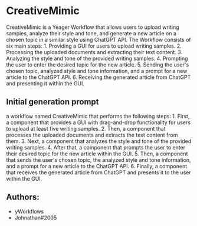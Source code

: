 
# CreativeMimic

CreativeMimic is a Yeager Workflow that allows users to upload writing samples, analyze their style and tone, and generate a new article on a chosen topic in a similar style using ChatGPT API. The Workflow consists of six main steps: 1. Providing a GUI for users to upload writing samples. 2. Processing the uploaded documents and extracting their text content. 3. Analyzing the style and tone of the provided writing samples. 4. Prompting the user to enter the desired topic for the new article. 5. Sending the user's chosen topic, analyzed style and tone information, and a prompt for a new article to the ChatGPT API. 6. Receiving the generated article from ChatGPT and presenting it within the GUI.
## Initial generation prompt
a workflow named CreativeMimic that performs the following steps: 1. First, a component that provides a GUI with drag-and-drop functionality for users to upload at least five writing samples. 2. Then, a component that processes the uploaded documents and extracts the text content from them. 3. Next, a component that analyzes the style and tone of the provided writing samples. 4. After that, a component that prompts the user to enter their desired topic for the new article within the GUI. 5. Then, a component that sends the user's chosen topic, the analyzed style and tone information, and a prompt for a new article to the ChatGPT API. 6. Finally, a component that receives the generated article from ChatGPT and presents it to the user within the GUI.

## Authors: 
- yWorkflows
- Johnathan#2005
        